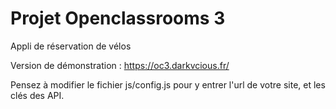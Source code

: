 # Projet Openclassrooms 3
Appli de réservation de vélos

Version de démonstration : https://oc3.darkvcious.fr/

Pensez à modifier le fichier js/config.js pour y entrer l'url de votre site, et les clés des API.
